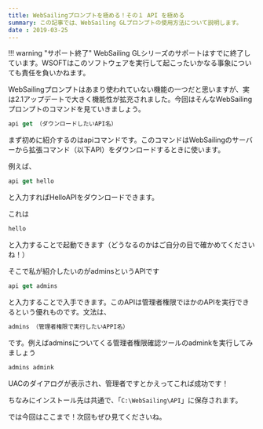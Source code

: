 ```yaml
---
title: WebSailingプロンプトを極める！その１ API を極める
summary: この記事では、WebSailing GLプロンプトの使用方法について説明します。
date : 2019-03-25
---
```

!!! warning "サポート終了"
    WebSailing GLシリーズのサポートはすでに終了しています。WSOFTはこのソフトウェアを実行して起こったいかなる事象についても責任を負いかねます。

WebSailingプロンプトはあまり使われていない機能の一つだと思いますが、実は2.1アップデートで大きく機能性が拡充されました。今回はそんなWebSailingプロンプトのコマンドを見ていきましょう。

```js title="WebSailingプロンプト"
api get （ダウンロードしたいAPI名）
```

まず初めに紹介するのはapiコマンドです。このコマンドはWebSailingのサーバーから拡張コマンド（以下API）をダウンロードするときに使います。

例えば、

```js title="WebSailingプロンプト"
api get hello
```

と入力すればHelloAPIをダウンロードできます。

これは

```js title="WebSailingプロンプト"
hello
```

と入力することで起動できます（どうなるのかはご自分の目で確かめてくださいね！）

そこで私が紹介したいのがadminsというAPIです

```js title="WebSailingプロンプト"
api get admins
```

と入力することで入手できます。このAPIは管理者権限でほかのAPIを実行できるという優れものです。文法は、

```js title="WebSailingプロンプト"
admins （管理者権限で実行したいAPPI名）
```

です。例えばadminsについてくる管理者権限確認ツールのadminkを実行してみましょう

```js title="WebSailingプロンプト"
admins admink
```

UACのダイアログが表示され、管理者ですとかえってこれば成功です！

ちなみにインストール先は共通で、「`C:\WebSailing\API`」に保存されます。

では今回はここまで！次回もぜひ見てくださいね。
